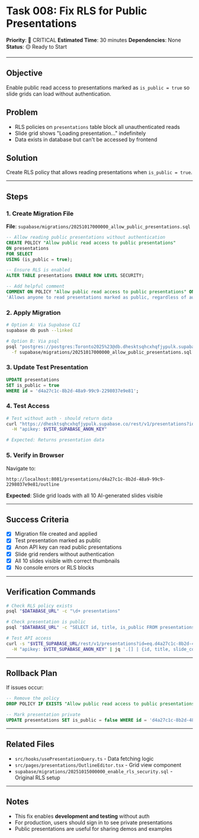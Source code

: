 # Task 008: Fix RLS for Public Presentations

**Priority**: 🔴 CRITICAL
**Estimated Time**: 30 minutes
**Dependencies**: None
**Status**: 🟡 Ready to Start

---

## Objective

Enable public read access to presentations marked as `is_public = true` so slide grids can load without authentication.

## Problem

- RLS policies on `presentations` table block all unauthenticated reads
- Slide grid shows "Loading presentation..." indefinitely
- Data exists in database but can't be accessed by frontend

## Solution

Create RLS policy that allows reading presentations when `is_public = true`.

---

## Steps

### 1. Create Migration File

**File**: `supabase/migrations/20251017000000_allow_public_presentations.sql`

```sql
-- Allow reading public presentations without authentication
CREATE POLICY "Allow public read access to public presentations"
ON presentations
FOR SELECT
USING (is_public = true);

-- Ensure RLS is enabled
ALTER TABLE presentations ENABLE ROW LEVEL SECURITY;

-- Add helpful comment
COMMENT ON POLICY "Allow public read access to public presentations" ON presentations IS
'Allows anyone to read presentations marked as public, regardless of authentication status';
```

### 2. Apply Migration

```bash
# Option A: Via Supabase CLI
supabase db push --linked

# Option B: Via psql
psql "postgres://postgres:Toronto2025%23@db.dhesktsqhcxhqfjypulk.supabase.co:5432/postgres" \
  -f supabase/migrations/20251017000000_allow_public_presentations.sql
```

### 3. Update Test Presentation

```sql
UPDATE presentations
SET is_public = true
WHERE id = 'd4a27c1c-8b2d-48a9-99c9-2298037e9e81';
```

### 4. Test Access

```bash
# Test without auth - should return data
curl "https://dhesktsqhcxhqfjypulk.supabase.co/rest/v1/presentations?id=eq.d4a27c1c-8b2d-48a9-99c9-2298037e9e81&select=id,title,slide_count" \
  -H "apikey: $VITE_SUPABASE_ANON_KEY"

# Expected: Returns presentation data
```

### 5. Verify in Browser

Navigate to:
```
http://localhost:8081/presentations/d4a27c1c-8b2d-48a9-99c9-2298037e9e81/outline
```

**Expected**: Slide grid loads with all 10 AI-generated slides visible

---

## Success Criteria

- [x] Migration file created and applied
- [x] Test presentation marked as public
- [x] Anon API key can read public presentations
- [x] Slide grid renders without authentication
- [x] All 10 slides visible with correct thumbnails
- [x] No console errors or RLS blocks

---

## Verification Commands

```bash
# Check RLS policy exists
psql "$DATABASE_URL" -c "\d+ presentations"

# Check presentation is public
psql "$DATABASE_URL" -c "SELECT id, title, is_public FROM presentations WHERE id = 'd4a27c1c-8b2d-48a9-99c9-2298037e9e81';"

# Test API access
curl -s "$VITE_SUPABASE_URL/rest/v1/presentations?id=eq.d4a27c1c-8b2d-48a9-99c9-2298037e9e81" \
  -H "apikey: $VITE_SUPABASE_ANON_KEY" | jq '.[] | {id, title, slide_count}'
```

---

## Rollback Plan

If issues occur:

```sql
-- Remove the policy
DROP POLICY IF EXISTS "Allow public read access to public presentations" ON presentations;

-- Mark presentation private
UPDATE presentations SET is_public = false WHERE id = 'd4a27c1c-8b2d-48a9-99c9-2298037e9e81';
```

---

## Related Files

- `src/hooks/usePresentationQuery.ts` - Data fetching logic
- `src/pages/presentations/OutlineEditor.tsx` - Grid view component
- `supabase/migrations/20251015000000_enable_rls_security.sql` - Original RLS setup

---

## Notes

- This fix enables **development and testing** without auth
- For production, users should sign in to see private presentations
- Public presentations are useful for sharing demos and examples
